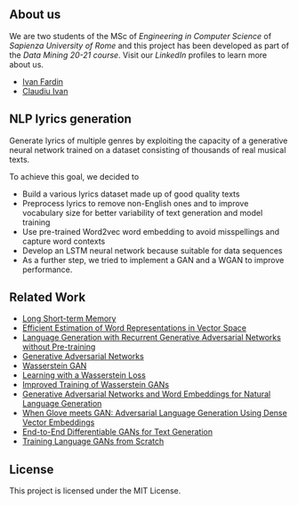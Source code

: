 ## About us
We are two students of the MSc of *Engineering in Computer Science* of *Sapienza University of Rome* and this project has been developed as part of the *Data Mining 20-21 course*. Visit our *LinkedIn* profiles to learn more about us.

- [Ivan Fardin](https://www.linkedin.com/in/ivan-fardin-304a001a3/)
- [Claudiu Ivan](https://www.linkedin.com/in/claudiu-gabriel-ivan-835a33176/)

## NLP lyrics generation
Generate lyrics of multiple genres by exploiting the capacity of a generative neural network trained on a dataset consisting of thousands of real musical texts.

To achieve this goal, we decided to
- Build a various lyrics dataset made up of good quality texts
- Preprocess lyrics to remove non-English ones and to improve vocabulary size for better variability of text generation and model training
- Use pre-trained Word2vec word embedding to avoid misspellings and capture word contexts
- Develop an LSTM neural network because suitable for data sequences
- As a further step, we tried to implement a GAN and a WGAN to improve performance.

## Related Work
- [Long Short-term Memory](https://www.researchgate.net/publication/13853244_Long_Short-term_Memory#read)
- [Efficient Estimation of Word Representations in Vector Space](https://arxiv.org/pdf/1301.3781.pdf)
- [Language Generation with Recurrent Generative Adversarial Networks without Pre-training](https://arxiv.org/pdf/1706.01399.pdf)
- [Generative Adversarial Networks](https://arxiv.org/pdf/1406.2661)
- [Wasserstein GAN](https://arxiv.org/pdf/1701.07875)
- [Learning with a Wasserstein Loss](https://arxiv.org/pdf/1506.05439)
- [Improved Training of Wasserstein GANs](https://arxiv.org/pdf/1704.00028v3.pdf)
- [Generative Adversarial Networks and Word Embeddings for Natural Language Generation](https://academicworks.cuny.edu/cgi/viewcontent.cgi?article=4093&context=gc_etds)
- [When Glove meets GAN: Adversarial Language Generation Using Dense Vector Embeddings](https://web.stanford.edu/class/archive/cs/cs224n/cs224n.1184/reports/6908905.pdf)
- [End-to-End Differentiable GANs for Text Generation](http://proceedings.mlr.press/v137/kumar20a/kumar20a.pdf)
- [Training Language GANs from Scratch](https://arxiv.org/pdf/1905.09922.pdf)

## License
This project is licensed under the MIT License.

